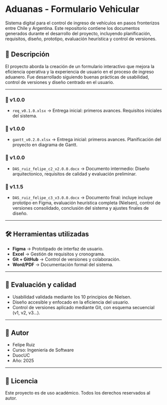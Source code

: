 # Aduanas - Formulario Vehicular

Sistema digital para el control de ingreso de vehículos en pasos fronterizos entre Chile y Argentina. Este repositorio contiene los documentos generados durante el desarrollo del proyecto, incluyendo planificación, requisitos, diseño, prototipo, evaluación heurística y control de versiones.

## 📌 Descripción

El proyecto aborda la creación de un formulario interactivo que mejora la eficiencia operativa y la experiencia de usuario en el proceso de ingreso aduanero. Fue desarrollado siguiendo buenas prácticas de usabilidad, control de versiones y diseño centrado en el usuario.

---

### 🔹 v1.0.0
- `req_v0.1.0.xlsx` → Entrega inicial: primeros avances. Requisitos iniciales del sistema.

### 🔹 v1.0.0
- `gantt_v0.2.0.xlsx` → Entrega inicial: primeros avances. Planificación del proyecto en diagrama de Gantt.

### 🔹 v1.0.0
- `DAS_ruiz_felipe_c2_v2.0.0.docx` → Documento intermedio: Diseño arquitectonico, requisitos de calidad y evaluación preliminar.

### 🔹 v1.1.5
- `DAS_ruiz_felipe_c3_v3.0.0.docx` → Documento final: incluye incluye prototipo en Figma, evaluación heurística completa (Nielsen), control de versiones consolidado, conclusión del sistema y ajustes finales de diseño.

---

## 🛠️ Herramientas utilizadas

- **Figma** → Prototipado de interfaz de usuario.
- **Excel** → Gestión de requisitos y cronograma.
- **Git + GitHub** → Control de versiones y colaboración.
- **Word/PDF** → Documentación formal del sistema.

---

## 🧪 Evaluación y calidad

- Usabilidad validada mediante los 10 principios de Nielsen.
- Diseño accesible y enfocado en la eficiencia del usuario.
- Control de versiones aplicado mediante Git, con esquema secuencial (v1, v2, v3...).

---

## 👤 Autor

- Felipe Ruiz  
- Curso: Ingeniería de Software  
- DuocUC  
- Año: 2025

---

## 📄 Licencia

Este proyecto es de uso académico. Todos los derechos reservados al autor.
